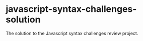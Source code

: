 # javascript-syntax-challenges-solution
The solution to the Javascript syntax challenges review project. 
